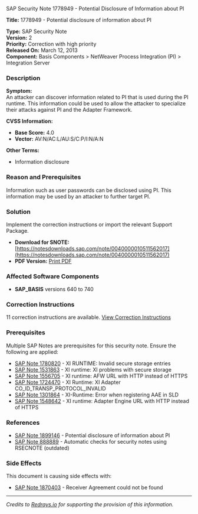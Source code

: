 SAP Security Note 1778949 - Potential Disclosure of Information about PI

**Title:** 1778949 - Potential disclosure of information about PI

**Type:** SAP Security Note  
**Version:** 2  
**Priority:** Correction with high priority  
**Released On:** March 12, 2013  
**Component:** Basis Components > NetWeaver Process Integration (PI) > Integration Server

### Description

**Symptom:**  
An attacker can discover information related to PI that is used during the PI runtime. This information could be used to allow the attacker to specialize their attacks against PI and the Adapter Framework.

**CVSS Information:**  
- **Base Score:** 4.0  
- **Vector:** AV:N/AC:L/AU:S/C:P/I:N/A:N

**Other Terms:**  
- Information disclosure

### Reason and Prerequisites

Information such as user passwords can be disclosed using PI. This information may be used by an attacker to further target PI.

### Solution

Implement the correction instructions or import the relevant Support Package.

- **Download for SNOTE:** [https://notesdownloads.sap.com/note/0040000010511562017](https://notesdownloads.sap.com/note/0040000010511562017)  
- **PDF Version:** [Print PDF](https://userapps.support.sap.com/sap/support/sfm/notes/print/0001778949?language=en-US&token=2724BF4CE4A17B81C72764857BB81A21)

### Affected Software Components

- **SAP_BASIS** versions 640 to 740

### Correction Instructions

11 correction instructions are available. [View Correction Instructions](https://me.sap.com/corrins/0001778949/41)

### Prerequisites

Multiple SAP Notes are prerequisites for this security note. Ensure the following are applied:

- [SAP Note 1780820](https://me.sap.com/notes/1780820) - XI RUNTIME: Invalid secure storage entries
- [SAP Note 1531863](https://me.sap.com/notes/1531863) - XI runtime: XI problems with secure storage
- [SAP Note 1556705](https://me.sap.com/notes/1556705) - XI runtime: AFW URL with HTTP instead of HTTPS
- [SAP Note 1724470](https://me.sap.com/notes/1724470) - XI Runtime: XI Adapter CO_ID_TRANSP_PROTOCOL_INVALID
- [SAP Note 1301864](https://me.sap.com/notes/1301864) - XI-Runtime: Error when registering AAE in SLD
- [SAP Note 1548642](https://me.sap.com/notes/1548642) - XI runtime: Adapter Engine URL with HTTP instead of HTTPS

### References

- [SAP Note 1899146](https://me.sap.com/notes/1899146) - Potential disclosure of information about PI
- [SAP Note 888889](https://me.sap.com/notes/888889) - Automatic checks for security notes using RSECNOTE (outdated)

### Side Effects

This document is causing side effects with:

- [SAP Note 1870403](https://me.sap.com/notes/1870403) - Receiver Agreement could not be found

---

*Credits to [Redrays.io](https://redrays.io) for supporting the provision of this information.*